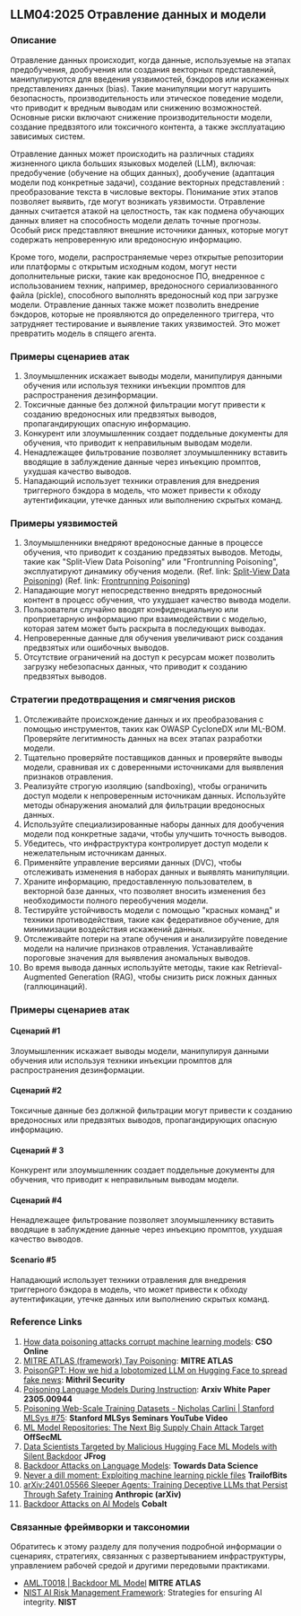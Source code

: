 ## LLM04:2025 Отравление данных и модели 

### Описание

Отравление данных происходит, когда данные, используемые на этапах предобучения, дообучения или создания векторных представлений, манипулируются для введения уязвимостей, бэкдоров или искаженных представлениях данных (bias). Такие манипуляции могут нарушить безопасность, производительность или этическое поведение модели, что приводит к вредным выводам или снижению возможностей. Основные риски включают снижение производительности модели, создание предвзятого или токсичного контента, а также эксплуатацию зависимых систем.

Отравление данных может происходить на различных стадиях жизненного цикла больших языковых моделей (LLM), включая:
предобучение (обучение на общих данных), дообучение (адаптация модели под конкретные задачи), создание векторных представлений : преобразование текста в числовые векторы.
Понимание этих этапов позволяет выявить, где могут возникать уязвимости. Отравление данных считается атакой на целостность, так как подмена обучающих данных влияет на способность модели делать точные прогнозы. Особый риск представляют внешние источники данных, которые могут содержать непроверенную или вредоносную информацию.

Кроме того, модели, распространяемые через открытые репозитории или платформы с открытым исходным кодом, могут нести дополнительные риски, такие как вредоносное ПО, внедренное с использованием техник, например, вредоносного сериализованного файла (pickle), способного выполнять вредоносный код при загрузке модели. Отравление данных также может позволить внедрение бэкдоров, которые не проявляются до определенного триггера, что затрудняет тестирование и выявление таких уязвимостей. Это может превратить модель в спящего агента.
### **Примеры сценариев атак**

1. Злоумышленник искажает выводы модели, манипулируя данными обучения или используя техники инъекции промптов для распространения дезинформации.
2. Токсичные данные без должной фильтрации могут привести к созданию вредоносных или предвзятых выводов, пропагандирующих опасную информацию.
3. Конкурент или злоумышленник создает поддельные документы для обучения, что приводит к неправильным выводам модели.
4. Ненадлежащее фильтрование позволяет злоумышленнику вставить вводящие в заблуждение данные через инъекцию промптов, ухудшая качество выводов.
5. Нападающий использует техники отравления для внедрения триггерного бэкдора в модель, что может привести к обходу аутентификации, утечке данных или выполнению скрытых команд.
### Примеры уязвимостей

1. Злоумышленники внедряют вредоносные данные в процессе обучения, что приводит к созданию предвзятых выводов. Методы, такие как "Split-View Data Poisoning" или "Frontrunning Poisoning", эксплуатируют динамику обучения модели.
  (Ref. link: [Split-View Data Poisoning](https://github.com/GangGreenTemperTatum/speaking/blob/main/dc604/hacker-summer-camp-23/Ads%20_%20Poisoning%20Web%20Training%20Datasets%20_%20Flow%20Diagram%20-%20Exploit%201%20Split-View%20Data%20Poisoning.jpeg))
  (Ref. link: [Frontrunning Poisoning](https://github.com/GangGreenTemperTatum/speaking/blob/main/dc604/hacker-summer-camp-23/Ads%20_%20Poisoning%20Web%20Training%20Datasets%20_%20Flow%20Diagram%20-%20Exploit%202%20Frontrunning%20Data%20Poisoning.jpeg))
2. Нападающие могут непосредственно внедрять вредоносный контент в процесс обучения, что ухудшает качество вывода модели.
3. Пользователи случайно вводят конфиденциальную или проприетарную информацию при взаимодействии с моделью, которая затем может быть раскрыта в последующих выводах.
4. Непроверенные данные для обучения увеличивают риск создания предвзятых или ошибочных выводов.
5. Отсутствие ограничений на доступ к ресурсам может позволить загрузку небезопасных данных, что приводит к созданию предвзятых выводов.

### Стратегии предотвращения и смягчения рисков

1. Отслеживайте происхождение данных и их преобразования с помощью инструментов, таких как OWASP CycloneDX или ML-BOM. Проверяйте легитимность данных на всех этапах разработки модели.
2. Тщательно проверяйте поставщиков данных и проверяйте выводы модели, сравнивая их с доверенными источниками для выявления признаков отравления.
3. Реализуйте строгую изоляцию (sandboxing), чтобы ограничить доступ модели к непроверенным источникам данных. Используйте методы обнаружения аномалий для фильтрации вредоносных данных.
4. Используйте специализированные наборы данных для дообучения модели под конкретные задачи, чтобы улучшить точность выводов.
5. Убедитесь, что инфраструктура контролирует доступ модели к нежелательным источникам данных.
6. Применяйте управление версиями данных (DVC), чтобы отслеживать изменения в наборах данных и выявлять манипуляции.
7. Храните информацию, предоставленную пользователем, в векторной базе данных, что позволяет вносить изменения без необходимости полного переобучения модели.
8. Тестируйте устойчивость модели с помощью "красных команд" и техники противодействия, такие как федеративное обучение, для минимизации воздействия искажений данных.
9. Отслеживайте потери на этапе обучения и анализируйте поведение модели на наличие признаков отравления. Устанавливайте пороговые значения для выявления аномальных выводов.
10. Во время вывода данных используйте методы, такие как Retrieval-Augmented Generation (RAG), чтобы снизить риск ложных данных (галлюцинаций).

### Примеры сценариев атак

#### Сценарий #1
  Злоумышленник искажает выводы модели, манипулируя данными обучения или используя техники инъекции промптов для распространения дезинформации.
#### Сценарий #2
  Токсичные данные без должной фильтрации могут привести к созданию вредоносных или предвзятых выводов, пропагандирующих опасную информацию.
#### Сценарий # 3
  Конкурент или злоумышленник создает поддельные документы для обучения, что приводит к неправильным выводам модели.
#### Сценарий #4
  Ненадлежащее фильтрование позволяет злоумышленнику вставить вводящие в заблуждение данные через инъекцию промптов, ухудшая качество выводов.
#### Scenario #5
  Нападающий использует техники отравления для внедрения триггерного бэкдора в модель, что может привести к обходу аутентификации, утечке данных или выполнению скрытых команд.

### Reference Links

1. [How data poisoning attacks corrupt machine learning models](https://www.csoonline.com/article/3613932/how-data-poisoning-attacks-corrupt-machine-learning-models.html): **CSO Online**
2. [MITRE ATLAS (framework) Tay Poisoning](https://atlas.mitre.org/studies/AML.CS0009/): **MITRE ATLAS**
3. [PoisonGPT: How we hid a lobotomized LLM on Hugging Face to spread fake news](https://blog.mithrilsecurity.io/poisongpt-how-we-hid-a-lobotomized-llm-on-hugging-face-to-spread-fake-news/): **Mithril Security**
4. [Poisoning Language Models During Instruction](https://arxiv.org/abs/2305.00944): **Arxiv White Paper 2305.00944**
5. [Poisoning Web-Scale Training Datasets - Nicholas Carlini | Stanford MLSys #75](https://www.youtube.com/watch?v=h9jf1ikcGyk): **Stanford MLSys Seminars YouTube Video**
6. [ML Model Repositories: The Next Big Supply Chain Attack Target](https://www.darkreading.com/cloud-security/ml-model-repositories-next-big-supply-chain-attack-target) **OffSecML**
7. [Data Scientists Targeted by Malicious Hugging Face ML Models with Silent Backdoor](https://jfrog.com/blog/data-scientists-targeted-by-malicious-hugging-face-ml-models-with-silent-backdoor/) **JFrog**
8. [Backdoor Attacks on Language Models](https://towardsdatascience.com/backdoor-attacks-on-language-models-can-we-trust-our-models-weights-73108f9dcb1f): **Towards Data Science**
9. [Never a dill moment: Exploiting machine learning pickle files](https://blog.trailofbits.com/2021/03/15/never-a-dill-moment-exploiting-machine-learning-pickle-files/) **TrailofBits**
10. [arXiv:2401.05566 Sleeper Agents: Training Deceptive LLMs that Persist Through Safety Training](https://www.anthropic.com/news/sleeper-agents-training-deceptive-llms-that-persist-through-safety-training) **Anthropic (arXiv)**
11. [Backdoor Attacks on AI Models](https://www.cobalt.io/blog/backdoor-attacks-on-ai-models) **Cobalt**

### Связанные фреймворки и таксономии

Обратитесь к этому разделу для получения подробной информации о сценариях, стратегиях, связанных с развертыванием инфраструктуры, управлением рабочей средой и другими передовыми практиками.

- [AML.T0018 | Backdoor ML Model](https://atlas.mitre.org/techniques/AML.T0018) **MITRE ATLAS**
- [NIST AI Risk Management Framework](https://www.nist.gov/itl/ai-risk-management-framework): Strategies for ensuring AI integrity. **NIST**
